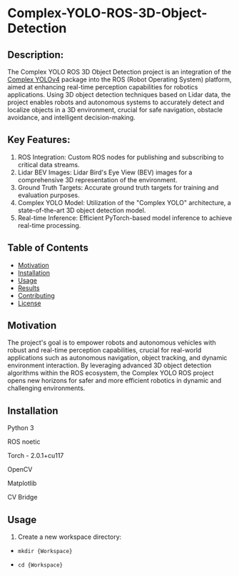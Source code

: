 # Complex-YOLO-ROS-3D-Object-Detection

## Description: 
The Complex YOLO ROS 3D Object Detection project is an integration of the [Complex YOLOv4](https://github.com/maudzung/Complex-YOLOv4-Pytorch) package into the ROS (Robot Operating System) platform, aimed at enhancing real-time perception capabilities for robotics applications. Using 3D object detection techniques based on Lidar data, the project enables robots and autonomous systems to accurately detect and localize objects in a 3D environment, crucial for safe navigation, obstacle avoidance, and intelligent decision-making.

## Key Features:
1. ROS Integration: Custom ROS nodes for publishing and subscribing to critical data streams.
2. Lidar BEV Images: Lidar Bird's Eye View (BEV) images for a comprehensive 3D representation of the environment.
3. Ground Truth Targets: Accurate ground truth targets for training and evaluation purposes.
4. Complex YOLO Model: Utilization of the "Complex YOLO" architecture, a state-of-the-art 3D object detection model.
5. Real-time Inference: Efficient PyTorch-based model inference to achieve real-time processing.

## Table of Contents
- [Motivation](#motivation)
- [Installation](#installation)
- [Usage](#usage)
- [Results](#results)
- [Contributing](#contributing)
- [License](#license)

## Motivation
The project's goal is to empower robots and autonomous vehicles with robust and real-time perception capabilities, crucial for real-world applications such as autonomous navigation, object tracking, and dynamic environment interaction. By leveraging advanced 3D object detection algorithms within the ROS ecosystem, the Complex YOLO ROS project opens new horizons for safer and more efficient robotics in dynamic and challenging environments.

## Installation
Python 3  

ROS noetic

Torch - 2.0.1+cu117

OpenCV

Matplotlib

CV Bridge

## Usage
1) Create a new workspace directory:

* `mkdir {Workspace}`

* `cd {Workspace}`
